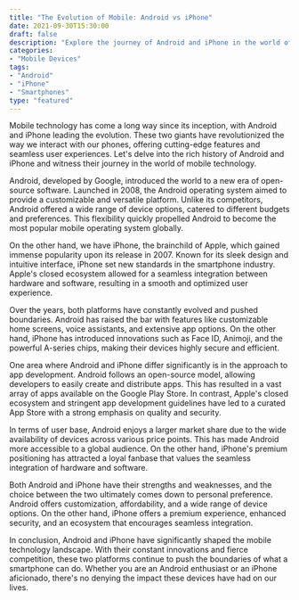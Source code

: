 ```yaml
--- 
title: "The Evolution of Mobile: Android vs iPhone" 
date: 2021-09-30T15:30:00 
draft: false 
description: "Explore the journey of Android and iPhone in the world of mobile technology." 
categories: 
- "Mobile Devices" 
tags: 
- "Android" 
- "iPhone" 
- "Smartphones" 
type: "featured" 
--- 
```


Mobile technology has come a long way since its inception, with Android and iPhone leading the evolution. These two giants have revolutionized the way we interact with our phones, offering cutting-edge features and seamless user experiences. Let's delve into the rich history of Android and iPhone and witness their journey in the world of mobile technology.

Android, developed by Google, introduced the world to a new era of open-source software. Launched in 2008, the Android operating system aimed to provide a customizable and versatile platform. Unlike its competitors, Android offered a wide range of device options, catered to different budgets and preferences. This flexibility quickly propelled Android to become the most popular mobile operating system globally.

On the other hand, we have iPhone, the brainchild of Apple, which gained immense popularity upon its release in 2007. Known for its sleek design and intuitive interface, iPhone set new standards in the smartphone industry. Apple's closed ecosystem allowed for a seamless integration between hardware and software, resulting in a smooth and optimized user experience.

Over the years, both platforms have constantly evolved and pushed boundaries. Android has raised the bar with features like customizable home screens, voice assistants, and extensive app options. On the other hand, iPhone has introduced innovations such as Face ID, Animoji, and the powerful A-series chips, making their devices highly secure and efficient.

One area where Android and iPhone differ significantly is in the approach to app development. Android follows an open-source model, allowing developers to easily create and distribute apps. This has resulted in a vast array of apps available on the Google Play Store. In contrast, Apple's closed ecosystem and stringent app development guidelines have led to a curated App Store with a strong emphasis on quality and security.

In terms of user base, Android enjoys a larger market share due to the wide availability of devices across various price points. This has made Android more accessible to a global audience. On the other hand, iPhone's premium positioning has attracted a loyal fanbase that values the seamless integration of hardware and software.

Both Android and iPhone have their strengths and weaknesses, and the choice between the two ultimately comes down to personal preference. Android offers customization, affordability, and a wide range of device options. On the other hand, iPhone offers a premium experience, enhanced security, and an ecosystem that encourages seamless integration.

In conclusion, Android and iPhone have significantly shaped the mobile technology landscape. With their constant innovations and fierce competition, these two platforms continue to push the boundaries of what a smartphone can do. Whether you are an Android enthusiast or an iPhone aficionado, there's no denying the impact these devices have had on our lives.
